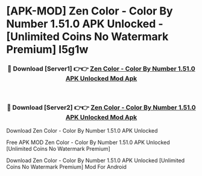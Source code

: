 # [APK-MOD] Zen Color - Color By Number 1.51.0 APK Unlocked - [Unlimited Coins No Watermark Premium] l5g1w



<div align="center">
<h3>🔴 Download [Server1] 👉👉 <a href="https://momento.my/?title=Zen_Color_-_Color_By_Number_1.51.0_APK_Unlocked">Zen Color - Color By Number 1.51.0 APK Unlocked Mod Apk</a></h3><br>

<h3>🔴 Download [Server2] 👉👉 <a href="https://momento.my/?title=Zen_Color_-_Color_By_Number_1.51.0_APK_Unlocked">Zen Color - Color By Number 1.51.0 APK Unlocked Mod Apk</a></h3>
</div>



Download Zen Color - Color By Number 1.51.0 APK Unlocked 

Free APK MOD Zen Color - Color By Number 1.51.0 APK Unlocked [Unlimited Coins No Watermark Premium]

Download Zen Color - Color By Number 1.51.0 APK Unlocked [Unlimited Coins No Watermark Premium] Mod For Android
